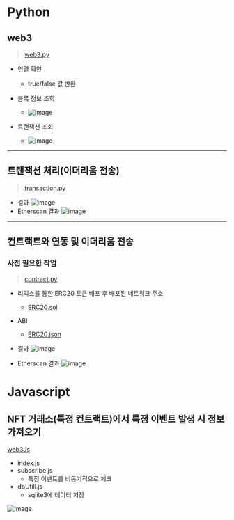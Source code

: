 # Python

## web3

> [web3.py](https://github.com/FDongFDong/web3-practice/blob/main/python/Web3.py)

- 연결 확인
  - true/false 값 반환
- 블록 정보 조회
  - ![image](https://user-images.githubusercontent.com/20445415/201458656-f5710fc5-b6ea-4b4c-ac2b-e3e40b89bf2d.png)

- 트랜잭션 조회
  - ![image](https://user-images.githubusercontent.com/20445415/201458665-dc4c147c-ac38-4800-9b80-6f0f6963d901.png)
___
## 트랜잭션 처리(이더리움 전송)
> [transaction.py](https://github.com/FDongFDong/web3-practice/blob/main/python/transaction.py)

- 결과
 ![image](https://user-images.githubusercontent.com/20445415/201459560-89f730e6-0a95-40e8-b942-5277c11e79a9.png)
- Etherscan 결과
 ![image](https://user-images.githubusercontent.com/20445415/201459540-cfe4e23b-c68d-4ba8-9726-07cc98cf0472.png)

___

## 컨트랙트와 연동 및 이더리움 전송


### 사전 필요한 작업
> [contract.py](https://github.com/FDongFDong/web3-practice/blob/main/python/contract.py)
- 리믹스를 통한 ERC20 토큰 배포 후 배포된 네트워크 주소
  - [ERC20.sol](https://github.com/FDongFDong/solidity_practice/blob/main/contracts/Mint.sol)
- ABI 
  - [ERC20.json](https://github.com/FDongFDong/web3-practice/blob/main/python/ERC20.json)

- 결과
 ![image](https://user-images.githubusercontent.com/20445415/201461463-bef0e7bf-5694-4a65-8688-d83a18ed9f52.png)

- Etherscan 결과
 ![image](https://user-images.githubusercontent.com/20445415/201461437-af74b14e-d914-4f10-b2ec-58342387c215.png)

# Javascript

## NFT 거래소(특정 컨트랙트)에서 특정 이벤트 발생 시 정보 가져오기
[web3Js](https://github.com/FDongFDong/web3-practice/tree/main/JS/web3Js)

- index.js
- subscribe.js 
  - 특정 이벤트를 비동기적으로 체크
- dbUtill.js
  - sqlite3에 데이터 저장

![image](https://user-images.githubusercontent.com/20445415/201467883-508a3441-3004-46a9-a211-e6d1a760c092.png)
